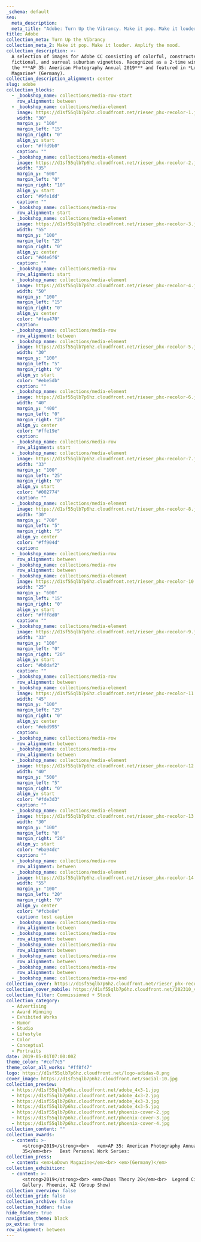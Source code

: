 ```yaml
---
_schema: default
seo:
  meta_description:
  meta_title: "Adobe: Turn Up the Vibrancy. Make it pop. Make it louder"
title: Adobe
collection_meta: Turn Up the Vibrancy
collection_meta_2: Make it pop. Make it louder. Amplify the mood.
collection_description: >-
  A selection of images for Adobe CC consisting of colorful, constructed,
  fictional, and surreal suburban vignettes. Recognized as a 2-time winner in
  the ***AP 35: American Photography Annual 2019*** and featured in *LoDown
  Magazine* (Germany).
collection_description_alignment: center
slug: adobe
collection_blocks:
  - _bookshop_name: collections/media-row-start
    row_alignment: between
  - _bookshop_name: collections/media-element
    image: https://d1sf55qlb7p6hz.cloudfront.net/rieser_phx-recolor-1.jpg
    width: "30"
    margin_y: "100"
    margin_left: "15"
    margin_right: "0"
    align_y: start
    color: "#ffd9b0"
    caption: ""
  - _bookshop_name: collections/media-element
    image: https://d1sf55qlb7p6hz.cloudfront.net/rieser_phx-recolor-2.jpg
    width: "35"
    margin_y: "600"
    margin_left: "0"
    margin_right: "10"
    align_y: start
    color: "#9fe1dd"
    caption: ""
  - _bookshop_name: collections/media-row
    row_alignment: start
  - _bookshop_name: collections/media-element
    image: https://d1sf55qlb7p6hz.cloudfront.net/rieser_phx-recolor-3.jpg
    width: "55"
    margin_y: "100"
    margin_left: "25"
    margin_right: "0"
    align_y: center
    color: "#d4e6f6"
    caption: ""
  - _bookshop_name: collections/media-row
    row_alignment: start
  - _bookshop_name: collections/media-element
    image: https://d1sf55qlb7p6hz.cloudfront.net/rieser_phx-recolor-4.jpg
    width: "50"
    margin_y: "100"
    margin_left: "15"
    margin_right: "0"
    align_y: center
    color: "#fea470"
    caption:
  - _bookshop_name: collections/media-row
    row_alignment: between
  - _bookshop_name: collections/media-element
    image: https://d1sf55qlb7p6hz.cloudfront.net/rieser_phx-recolor-5.jpg
    width: "30"
    margin_y: "100"
    margin_left: "5"
    margin_right: "0"
    align_y: start
    color: "#ebe5db"
    caption: ""
  - _bookshop_name: collections/media-element
    image: https://d1sf55qlb7p6hz.cloudfront.net/rieser_phx-recolor-6.jpg
    width: "40"
    margin_y: "400"
    margin_left: "0"
    margin_right: "20"
    align_y: center
    color: "#ffe19e"
    caption:
  - _bookshop_name: collections/media-row
    row_alignment: start
  - _bookshop_name: collections/media-element
    image: https://d1sf55qlb7p6hz.cloudfront.net/rieser_phx-recolor-7.jpg
    width: "33"
    margin_y: "100"
    margin_left: "25"
    margin_right: "0"
    align_y: start
    color: "#002774"
    caption: ""
  - _bookshop_name: collections/media-element
    image: https://d1sf55qlb7p6hz.cloudfront.net/rieser_phx-recolor-8.jpg
    width: "30"
    margin_y: "700"
    margin_left: "5"
    margin_right: "5"
    align_y: center
    color: "#ff904d"
    caption:
  - _bookshop_name: collections/media-row
    row_alignment: between
  - _bookshop_name: collections/media-row
    row_alignment: between
  - _bookshop_name: collections/media-element
    image: https://d1sf55qlb7p6hz.cloudfront.net/rieser_phx-recolor-10.jpg
    width: "25"
    margin_y: "600"
    margin_left: "15"
    margin_right: "0"
    align_y: start
    color: "#fff8d0"
    caption: ""
  - _bookshop_name: collections/media-element
    image: https://d1sf55qlb7p6hz.cloudfront.net/rieser_phx-recolor-9.jpg
    width: "33"
    margin_y: "100"
    margin_left: "0"
    margin_right: "20"
    align_y: start
    color: "#b0daf2"
    caption: ""
  - _bookshop_name: collections/media-row
    row_alignment: between
  - _bookshop_name: collections/media-element
    image: https://d1sf55qlb7p6hz.cloudfront.net/rieser_phx-recolor-11.jpg
    width: "45"
    margin_y: "100"
    margin_left: "25"
    margin_right: "0"
    align_y: center
    color: "#ebd995"
    caption:
  - _bookshop_name: collections/media-row
    row_alignment: between
  - _bookshop_name: collections/media-row
    row_alignment: between
  - _bookshop_name: collections/media-element
    image: https://d1sf55qlb7p6hz.cloudfront.net/rieser_phx-recolor-12.jpg
    width: "40"
    margin_y: "500"
    margin_left: "5"
    margin_right: "0"
    align_y: start
    color: "#fde3d3"
    caption: ""
  - _bookshop_name: collections/media-element
    image: https://d1sf55qlb7p6hz.cloudfront.net/rieser_phx-recolor-13.jpg
    width: "30"
    margin_y: "100"
    margin_left: "0"
    margin_right: "20"
    align_y: start
    color: "#ba94dc"
    caption: ""
  - _bookshop_name: collections/media-row
    row_alignment: between
  - _bookshop_name: collections/media-element
    image: https://d1sf55qlb7p6hz.cloudfront.net/rieser_phx-recolor-14.jpg
    width: "55"
    margin_y: "100"
    margin_left: "20"
    margin_right: "0"
    align_y: center
    color: "#fcbe8e"
    caption: test caption
  - _bookshop_name: collections/media-row
    row_alignment: between
  - _bookshop_name: collections/media-row
    row_alignment: between
  - _bookshop_name: collections/media-row
    row_alignment: between
  - _bookshop_name: collections/media-row
    row_alignment: between
  - _bookshop_name: collections/media-row
    row_alignment: between
  - _bookshop_name: collections/media-row-end
collection_cover: https://d1sf55qlb7p6hz.cloudfront.net/rieser_phx-recolor-12.jpg
collection_cover_mobile: https://d1sf55qlb7p6hz.cloudfront.net/202310_vert-covers-10.jpg
collection_filter: Commissioned + Stock
collection_category:
  - Advertising
  - Award Winning
  - Exhibited Works
  - Humor
  - Studio
  - Lifestyle
  - Color
  - Conceptual
  - Portraits
date: 2019-05-01T07:00:00Z
theme_color: "#cef7c5"
theme_color_all_works: "#ff8f47"
logo: https://d1sf55qlb7p6hz.cloudfront.net/logo-adidas-8.png
cover_image: https://d1sf55qlb7p6hz.cloudfront.net/social-10.jpg
collection_preview:
  - https://d1sf55qlb7p6hz.cloudfront.net/adobe_4x3-1.jpg
  - https://d1sf55qlb7p6hz.cloudfront.net/adobe_4x3-2.jpg
  - https://d1sf55qlb7p6hz.cloudfront.net/adobe_4x3-3.jpg
  - https://d1sf55qlb7p6hz.cloudfront.net/adobe_4x3-5.jpg
  - https://d1sf55qlb7p6hz.cloudfront.net/phoenix-cover-2.jpg
  - https://d1sf55qlb7p6hz.cloudfront.net/phoenix-cover-3.jpg
  - https://d1sf55qlb7p6hz.cloudfront.net/phoenix-cover-4.jpg
collection_content: ""
collection_awards:
  - content: >-
      <strong>2019</strong><br>   <em>AP 35: American Photography Annual
      35</em><br>   Best Personal Work Series:
collection_press:
  - content: <em>LoDown Magazine</em><br> <em>(Germany)</em>
collection_exhibition:
  - content: >-
      <strong>2019</strong><br> <em>Chaos Theory 20</em><br>  Legend City
      Gallery. Phoenix, AZ (Group Show)
collection_overview: false
collection_grid: false
collection_archive: false
collection_hidden: false
hide_footer: true
navigation_theme: black
px_extra: true
row_alignment: between
---
```

